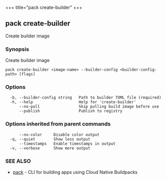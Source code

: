 +++
title="pack create-builder"
+++
## pack create-builder

Create builder image

### Synopsis

Create builder image

```
pack create-builder <image-name> --builder-config <builder-config-path> [flags]
```

### Options

```
  -b, --builder-config string   Path to builder TOML file (required)
  -h, --help                    Help for 'create-builder'
      --no-pull                 Skip pulling build image before use
      --publish                 Publish to registry
```

### Options inherited from parent commands

```
      --no-color     Disable color output
  -q, --quiet        Show less output
      --timestamps   Enable timestamps in output
  -v, --verbose      Show more output
```

### SEE ALSO

* [pack](/docs/reference/pack/pack/)	 - CLI for building apps using Cloud Native Buildpacks

